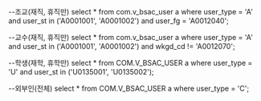 --조교(재직, 휴직만)
select * from com.v_bsac_user a
where user_type = 'A'
and user_st in ('A0001001',
'A0001002')
and user_fg = 'A0012040';


--교수(재직, 휴직만)
select * from com.v_bsac_user a
where user_type = 'A'
and user_st in ('A0001001',
'A0001002')
and wkgd_cd != 'A0012070';


--학생(재학, 휴학만)
select * from COM.V_BSAC_USER a
where user_type = 'U'
and user_st in ('U0135001',
'U0135002');

--외부인(전체)
select * from COM.V_BSAC_USER a
where user_type = 'C';